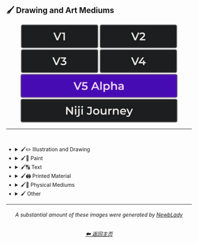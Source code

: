 <h2>🖌 Drawing and Art Mediums</h2>

<div align="center">

[<img src="/Images/Repo_Parts/Buttons/Version_Buttons/button_version_V1_inactive.webp?raw=true" alt="MidJourney V1" height="64" />](/Pages/MJ_V1/Style_Pages/Sphere/Drawing_and_Art_Mediums.md)
[<img src="/Images/Repo_Parts/Buttons/Version_Buttons/button_version_V2_inactive.webp?raw=true" alt="MidJourney V2" height="64" />](/Pages/MJ_V2/Style_Pages/Sphere/Drawing_and_Art_Mediums.md)
[<img src="/Images/Repo_Parts/Buttons/Version_Buttons/button_version_V3_inactive.webp?raw=true" alt="MidJourney V3" height="64" />](/Pages/MJ_V3/Style_Pages/Just_The_Style/Drawing_and_Art_Mediums.md)
[<img src="/Images/Repo_Parts/Buttons/Version_Buttons/button_version_V4_inactive.webp?raw=true" alt="MidJourney V4" height="64" />](/Pages/MJ_V4/Style_Pages/Just_The_Style/Drawing_and_Art_Mediums.md)
<br>
[<img src="/Images/Repo_Parts/Buttons/Version_Buttons/button_version_V5_Alpha_active_half.webp?raw=true" alt="MidJourney V5" height="64" />](/Pages/MJ_V5/Style_Pages/Just_The_Style/Drawing_and_Art_Mediums.md)
[<img src="/Images/Repo_Parts/Buttons/Version_Buttons/button_version_niji_inactive_half.webp?raw=true" alt="Niji Journey" height="64" />](/Pages/Niji_Journey/Style_Pages/Drawing_and_Art_Mediums.md)


</div>

<hr>
<br>


- <details><summary>🖌✏ Illustration and Drawing</summary><p>

  - <details><summary>✏🖼 Drawing Types</summary><p><div align="center">

	| Sketch | Drawing | Doodle |
	| :-: | :-: | :-: |
	| <img src="/Images/MJ_V5/V5_Alpha_1/Midjourney_Styles/Drawing.webp?raw=true" width="256" /> | <img src="/Images/MJ_V5/V5_Alpha_1/Midjourney_Styles/Sketch.webp?raw=true" width="256" /> | <img src="/Images/MJ_V5/V5_Alpha_1/Midjourney_Styles/Doodle.webp?raw=true" width="256" /> |
	
	<br>

	| Hand-Drawn | Hand-Written | Children’s Drawing |
	| :-: | :-: | :-: |
	| <img src="/Images/MJ_V5/V5_Alpha_1/Midjourney_Styles/Hand-Drawn.webp?raw=true" width="256" /> | <img src="/Images/MJ_V5/V5_Alpha_1/Midjourney_Styles/Hand-Written.webp?raw=true" width="256" /> | <img src="/Images/MJ_V5/V5_Alpha_1/Midjourney_Styles/Childrens_Drawing.webp?raw=true" width="256" /> |
	
	<br>

	| Masterpiece |
	| :-: |
	| <img src="/Images/MJ_V5/V5_Alpha_1/Midjourney_Styles/Masterpiece.webp?raw=true" width="256" /> |

	<br>

	| Dot Art | Pointillism | Stipple |
	| :-: | :-: | :-: |
	| <img src="/Images/MJ_V5/V5_Alpha_1/Midjourney_Styles/Dot_Art.webp?raw=true" width="256" /> | <img src="/Images/MJ_V5/V5_Alpha_1/Midjourney_Styles/Pointillism.webp?raw=true" width="256" /> | <img src="/Images/MJ_V5/V5_Alpha_1/Midjourney_Styles/Stipple.webp?raw=true" width="256" /> |
	
	<br>

	| Line Art | Crosshatch |
	| :-: | :-: |
	| <img src="/Images/MJ_V5/V5_Alpha_1/Midjourney_Styles/Line_Art.webp?raw=true" width="256" /> | <img src="/Images/MJ_V5/V5_Alpha_1/Midjourney_Styles/Crosshatch.webp?raw=true" width="256" /> |
	
	<br>

	| Caricature |
	| :-: |
	| <img src="/Images/MJ_V5/V5_Alpha_1/Midjourney_Styles/Caricature.webp?raw=true" width="256" /> |

	<br>

	| Illustration | Storybook Illustration | Illustrated-Booklet |
	| :-: | :-: | :-: |
	| <img src="/Images/MJ_V5/V5_Alpha_1/Midjourney_Styles/Illustration.webp?raw=true" width="256" /> | <img src="/Images/MJ_V5/V5_Alpha_1/Midjourney_Styles/Storybook_Illustration.webp?raw=true" width="256" /> | <img src="/Images/MJ_V5/V5_Alpha_1/Midjourney_Styles/Illustrated-Booklet.webp?raw=true" width="256" /> |

	<br>

	| Whimsical Illustration | Archaeological Illustration |
	| :-: | :-: |
	| <img src="/Images/MJ_V5/V5_Alpha_1/Midjourney_Styles/Whimsical_Illustration.webp?raw=true" width="256" /> | <img src="/Images/MJ_V5/V5_Alpha_1/Midjourney_Styles/Archaeological_Illustration.webp?raw=true" width="256" /> |
	
	<br>

	| Assembly Drawing | Illuminated Manuscript |
	| :-: | :-: |
	| <img src="/Images/MJ_V5/V5_Alpha_1/Midjourney_Styles/Assembly_Drawing.webp?raw=true" width="256" /> | <img src="/Images/MJ_V5/V5_Alpha_1/Midjourney_Styles/Illuminated_Manuscript.webp?raw=true" width="256" /> |
	
	<br>

	| Visual Novel | Graphic Novel | Cartographic |
	| :-: | :-: | :-: |
	| <img src="/Images/MJ_V5/V5_Alpha_1/Midjourney_Styles/Visual_Novel.webp?raw=true" width="256" /> | <img src="/Images/MJ_V5/V5_Alpha_1/Midjourney_Styles/Graphic_Novel.webp?raw=true" width="256" /> | <img src="/Images/MJ_V5/V5_Alpha_1/Midjourney_Styles/Cartographic.webp?raw=true" width="256" /> |
	
	<br>
	
	| Storyboard |
	| :-: |
	| <img src="/Images/MJ_V5/V5_Alpha_1/Midjourney_Styles/Storyboard.webp?raw=true" width="256" /> |

	</div></p></details>


  - <details><summary>✏ Pencil and Graphite</summary><p><div align="center">

	| Pencil Art | Graphite | Charcoal Art |
	| :-: | :-: | :-: |
	| <img src="/Images/MJ_V5/V5_Alpha_1/Midjourney_Styles/Pencil_Art.webp?raw=true" width="256" /> | <img src="/Images/MJ_V5/V5_Alpha_1/Midjourney_Styles/Graphite.webp?raw=true" width="256" /> | <img src="/Images/MJ_V5/V5_Alpha_1/Midjourney_Styles/Charcoal_Art.webp?raw=true" width="256" /> |
	
	<br>
	
	| Colored Pencil | Grease Pencil |
	| :-: | :-: |
	| <img src="/Images/MJ_V5/V5_Alpha_1/Midjourney_Styles/Colored_Pencil.webp?raw=true" width="256" /> | <img src="/Images/MJ_V5/V5_Alpha_1/Midjourney_Styles/Grease_Pencil.webp?raw=true" width="256" /> |

	</div></p></details>


  - <details><summary>✏🖊 Ink</summary><p><div align="center">

	| Ink | Calligraphy | Ballpoint Pen |
	| :-: | :-: | :-: |
	| <img src="/Images/MJ_V5/V5_Alpha_1/Midjourney_Styles/Ink.webp?raw=true" width="256" /> | <img src="/Images/MJ_V5/V5_Alpha_1/Midjourney_Styles/Calligraphy.webp?raw=true" width="256" /> | <img src="/Images/MJ_V5/V5_Alpha_1/Midjourney_Styles/Ballpoint_Pen.webp?raw=true" width="256" /> |
	
	<br>
	
	| Fountain Pen | Fountain Pen Art | Gel Pen |
	| :-: | :-: | :-: |
	| <img src="/Images/MJ_V5/V5_Alpha_1/Midjourney_Styles/Fountain_Pen.webp?raw=true" width="256" /> | <img src="/Images/MJ_V5/V5_Alpha_1/Midjourney_Styles/Fountain_Pen_Art.webp?raw=true" width="256" /> | <img src="/Images/MJ_V5/V5_Alpha_1/Midjourney_Styles/Gel_Pen.webp?raw=true" width="256" /> |
	
	<br>

	| Conductive Ink | Flexographic Ink |
	| :-: | :-: |
	| <img src="/Images/MJ_V5/V5_Alpha_1/Midjourney_Styles/Conductive_Ink.webp?raw=true" width="256" /> | <img src="/Images/MJ_V5/V5_Alpha_1/Midjourney_Styles/Flexographic_Ink.webp?raw=true" width="256" /> |
	
	<br>
	
	| India Ink | Iron Gall Ink |
	| :-: | :-: |
	| <img src="/Images/MJ_V5/V5_Alpha_1/Midjourney_Styles/India_Ink.webp?raw=true" width="256" /> | <img src="/Images/MJ_V5/V5_Alpha_1/Midjourney_Styles/Iron_Gall_Ink.webp?raw=true" width="256" /> |
	
	<br>
	
	| Grease Pen | Marker Art |
	| :-: | :-: |
	| <img src="/Images/MJ_V5/V5_Alpha_1/Midjourney_Styles/Grease_Pen.webp?raw=true" width="256" /> | <img src="/Images/MJ_V5/V5_Alpha_1/Midjourney_Styles/Marker_Art.webp?raw=true" width="256" /> |

	<br>
	
	| Dry-Erase Marker | Wet-Erase Marker | Whiteboard |
	| :-: | :-: | :-: |
	| <img src="/Images/MJ_V5/V5_Alpha_1/Midjourney_Styles/Dry-Erase_Marker.webp?raw=true" width="256" /> | <img src="/Images/MJ_V5/V5_Alpha_1/Midjourney_Styles/Wet-Erase_Marker.webp?raw=true" width="256" /> | <img src="/Images/MJ_V5/V5_Alpha_1/Midjourney_Styles/Whiteboard.webp?raw=true" width="256" /> |

	<br>

	| Viscosity Print |
	| :-: |
	| <img src="/Images/MJ_V5/V5_Alpha_1/Midjourney_Styles/Viscosity_Print.webp?raw=true" width="256" /> |

	</div></p></details>


  - <details><summary>✏🖍 Crayon, Chalk, and Pastel</summary><p><div align="center">

	| Crayon | Chalk | Pastel Art |
	| :-: | :-: | :-: |
	| <img src="/Images/MJ_V5/V5_Alpha_1/Midjourney_Styles/Crayon.webp?raw=true" width="256" /> | <img src="/Images/MJ_V5/V5_Alpha_1/Midjourney_Styles/Chalk.webp?raw=true" width="256" /> | <img src="/Images/MJ_V5/V5_Alpha_1/Midjourney_Styles/Pastel_Art.webp?raw=true" width="256" /> |
	
	<br>
	
	| Blackboard | Chalkboard | Conte |
	| :-: | :-: | :-: |
	| <img src="/Images/MJ_V5/V5_Alpha_1/Midjourney_Styles/Blackboard.webp?raw=true" width="256" /> | <img src="/Images/MJ_V5/V5_Alpha_1/Midjourney_Styles/Chalkboard.webp?raw=true" width="256" /> | <img src="/Images/MJ_V5/V5_Alpha_1/Midjourney_Styles/Conte.webp?raw=true" width="256" /> |

	</div></p></details>

  </p></details>


- <details><summary>🖌🎨 Paint</summary><p>

  - <details><summary>🎨🖼 Painting Types</summary><p><div align="center">

	| Painting | Hard Edge Painting |
	| :-: | :-: |
	| <img src="/Images/MJ_V5/V5_Alpha_1/Midjourney_Styles/Painting.webp?raw=true" width="256" /> | <img src="/Images/MJ_V5/V5_Alpha_1/Midjourney_Styles/Hard_Edge_Painting.webp?raw=true" width="256" /> |
	
	<br>

	| Oil Painting | Tempera Painting | Acrylic Painting |
	| :-: | :-: | :-: |
	| <img src="/Images/MJ_V5/V5_Alpha_1/Midjourney_Styles/Oil_Painting.webp?raw=true" width="256" /> | <img src="/Images/MJ_V5/V5_Alpha_1/Midjourney_Styles/Tempera_Painting.webp?raw=true" width="256" /> | <img src="/Images/MJ_V5/V5_Alpha_1/Midjourney_Styles/Acrylic_Painting.webp?raw=true" width="256" /> |
	
	<br>
	
	
	| Watercolor Painting | Gouache Painting |
	| :-: | :-: |
	| <img src="/Images/MJ_V5/V5_Alpha_1/Midjourney_Styles/Watercolor_Painting.webp?raw=true" width="256" /> | <img src="/Images/MJ_V5/V5_Alpha_1/Midjourney_Styles/Gouache_Painting.webp?raw=true" width="256" /> |
	
	<br>

	| Fresco Painting |
	| :-: |
	| <img src="/Images/MJ_V5/V5_Alpha_1/Midjourney_Styles/Fresco_Painting.webp?raw=true" width="256" /> |

	<br>

	| Still-Life |
	| :-: |
	| <img src="/Images/MJ_V5/V5_Alpha_1/Midjourney_Styles/Still-Life.webp?raw=true" width="256" /> |
	
	<br>

	| Fine Art | Modern Art |
	| :-: | :-: |
	| <img src="/Images/MJ_V5/V5_Alpha_1/Midjourney_Styles/Fine_Art.webp?raw=true" width="256" /> | <img src="/Images/MJ_V5/V5_Alpha_1/Midjourney_Styles/Modern_Art.webp?raw=true" width="256" /> |
	
	<br>

	| Brushwork | Paintwork | Impasto |
	| :-: | :-: | :-: |
	| <img src="/Images/MJ_V5/V5_Alpha_1/Midjourney_Styles/Brushwork.webp?raw=true" width="256" /> | <img src="/Images/MJ_V5/V5_Alpha_1/Midjourney_Styles/Paintwork.webp?raw=true" width="256" /> | <img src="/Images/MJ_V5/V5_Alpha_1/Midjourney_Styles/Impasto.webp?raw=true" width="256" /> |

	<br>

	| Matte Painting | Encaustic Painting | Gond Painting |
	| :-: | :-: | :-: |
	| <img src="/Images/MJ_V5/V5_Alpha_1/Midjourney_Styles/Matte_Painting.webp?raw=true" width="256" /> | <img src="/Images/MJ_V5/V5_Alpha_1/Midjourney_Styles/Encaustic_Painting.webp?raw=true" width="256" /> | <img src="/Images/MJ_V5/V5_Alpha_1/Midjourney_Styles/Gond_Painting.webp?raw=true" width="256" /> |
	
	<br>

	| Chinese Painting | Ancient Roman Painting | Romanesque Painting |
	| :-: | :-: | :-: |
	| <img src="/Images/MJ_V5/V5_Alpha_1/Midjourney_Styles/Chinese_Painting.webp?raw=true" width="256" /> | <img src="/Images/MJ_V5/V5_Alpha_1/Midjourney_Styles/Ancient_Roman_Painting.webp?raw=true" width="256" /> | <img src="/Images/MJ_V5/V5_Alpha_1/Midjourney_Styles/Romanesque_Painting.webp?raw=true" width="256" /> |

	<br>

	| Tibetan Painting | Japanese Painting |
	| :-: | :-: |
	| <img src="/Images/MJ_V5/V5_Alpha_1/Midjourney_Styles/Tibetan_Painting.webp?raw=true" width="256" /> | <img src="/Images/MJ_V5/V5_Alpha_1/Midjourney_Styles/Japanese_Painting.webp?raw=true" width="256" /> |

	<br>

	| Warli Painting | Fayum Portrait | Caravaggio Painting |
	| :-: | :-: | :-: |
	| <img src="/Images/MJ_V5/V5_Alpha_1/Midjourney_Styles/Warli_Painting.webp?raw=true" width="256" /> | <img src="/Images/MJ_V5/V5_Alpha_1/Midjourney_Styles/Fayum_Portrait.webp?raw=true" width="256" /> | <img src="/Images/MJ_V5/V5_Alpha_1/Midjourney_Styles/Caravaggio_Painting.webp?raw=true" width="256" /> |
	
	<br>
	
	| Madhubani Painting | Kalamkari Painting | Phad Painting |
	| :-: | :-: | :-: |
	| <img src="/Images/MJ_V5/V5_Alpha_1/Midjourney_Styles/Madhubani_Painting.webp?raw=true" width="256" /> | <img src="/Images/MJ_V5/V5_Alpha_1/Midjourney_Styles/Kalamkari_Painting.webp?raw=true" width="256" /> | <img src="/Images/MJ_V5/V5_Alpha_1/Midjourney_Styles/Phad_Painting.webp?raw=true" width="256" /> |

	<br>

	| Paper-Marbling | Hydrodipped |
	| :-: | :-: |
	| <img src="/Images/MJ_V5/V5_Alpha_1/Midjourney_Styles/Paper-Marbling.webp?raw=true" width="256" /> | <img src="/Images/MJ_V5/V5_Alpha_1/Midjourney_Styles/Hydrodipped.webp?raw=true" width="256" /> |

	<br>
	
	| Panel Painting | Sand Painting |
	| :-: | :-: |
	| <img src="/Images/MJ_V5/V5_Alpha_1/Midjourney_Styles/Panel_Painting.webp?raw=true" width="256" /> | <img src="/Images/MJ_V5/V5_Alpha_1/Midjourney_Styles/Sand_Painting.webp?raw=true" width="256" /> |
	
	<br>
	
	| Plein-Air Painting | Action Painting | Miniature Painting |
	| :-: | :-: | :-: |
	| <img src="/Images/MJ_V5/V5_Alpha_1/Midjourney_Styles/Plein-Air_Painting.webp?raw=true" width="256" /> | <img src="/Images/MJ_V5/V5_Alpha_1/Midjourney_Styles/Action_Painting.webp?raw=true" width="256" /> | <img src="/Images/MJ_V5/V5_Alpha_1/Midjourney_Styles/Miniature_Painting.webp?raw=true" width="256" /> |
	
	<br>

	| Artwork | Mural | Street Art |
	| :-: | :-: | :-: |
	| <img src="/Images/MJ_V5/V5_Alpha_1/Midjourney_Styles/Artwork.webp?raw=true" width="256" /> | <img src="/Images/MJ_V5/V5_Alpha_1/Midjourney_Styles/Mural.webp?raw=true" width="256" /> | <img src="/Images/MJ_V5/V5_Alpha_1/Midjourney_Styles/Street_Art.webp?raw=true" width="256" /> |
	
	<br>
	
	| Cave Art | Rock Art | Sandpainting |
	| :-: | :-: | :-: |
	| <img src="/Images/MJ_V5/V5_Alpha_1/Midjourney_Styles/Rock_Art.webp?raw=true" width="256" /> | <img src="/Images/MJ_V5/V5_Alpha_1/Midjourney_Styles/Cave_Art.webp?raw=true" width="256" /> | <img src="/Images/MJ_V5/V5_Alpha_1/Midjourney_Styles/Sandpainting.webp?raw=true" width="256" /> |

	<br>
	
	| Easter Egg | Egg Decorating |
	| :-: | :-: |
	| <img src="/Images/MJ_V5/V5_Alpha_1/Midjourney_Styles/Easter_Egg.webp?raw=true" width="256" /> | <img src="/Images/MJ_V5/V5_Alpha_1/Midjourney_Styles/Egg_Decorating.webp?raw=true" width="256" /> |

	</div></p></details>


  - <details><summary>🎨 Paint Types</summary><p><div align="center">

	| Paint | Oil Paint | Tempera Paint |
	| :-: | :-: | :-: |
	| <img src="/Images/MJ_V5/V5_Alpha_1/Midjourney_Styles/Paint.webp?raw=true" width="256" /> | <img src="/Images/MJ_V5/V5_Alpha_1/Midjourney_Styles/Oil_Paint.webp?raw=true" width="256" /> | <img src="/Images/MJ_V5/V5_Alpha_1/Midjourney_Styles/Tempera_Paint.webp?raw=true" width="256" /> |
	
	<br>
	
	| Acrylic Paint | Gouache Paint | Watercolor |
	| :-: | :-: | :-: |
	| <img src="/Images/MJ_V5/V5_Alpha_1/Midjourney_Styles/Acrylic_Paint.webp?raw=true" width="256" /> | <img src="/Images/MJ_V5/V5_Alpha_1/Midjourney_Styles/Gouache_Paint.webp?raw=true" width="256" /> | <img src="/Images/MJ_V5/V5_Alpha_1/Midjourney_Styles/Watercolor.webp?raw=true" width="256" /> |
	
	<br>

	| Wet Paint | Dripping Paint | Splatter Paint |
	| :-: | :-: | :-: |
	| <img src="/Images/MJ_V5/V5_Alpha_1/Midjourney_Styles/Wet_Paint.webp?raw=true" width="256" /> | <img src="/Images/MJ_V5/V5_Alpha_1/Midjourney_Styles/Dripping_Paint.webp?raw=true" width="256" /> | <img src="/Images/MJ_V5/V5_Alpha_1/Midjourney_Styles/Splatter_Paint.webp?raw=true" width="256" /> |
	
	<br>

	| Graffiti | Stencil Graffiti | Graffiti Tag |
	| :-: | :-: | :-: |
	| <img src="/Images/MJ_V5/V5_Alpha_1/Midjourney_Styles/Graffiti.webp?raw=true" width="256" /> | <img src="/Images/MJ_V5/V5_Alpha_1/Midjourney_Styles/Stencil_Graffiti.webp?raw=true" width="256" /> | <img src="/Images/MJ_V5/V5_Alpha_1/Midjourney_Styles/Graffiti_Tag.webp?raw=true" width="256" /> |

	<br>

	| Airbrush | 1980s Airbrush Art | Puffy Paint |
	| :-: | :-: | :-: |
	| <img src="/Images/MJ_V5/V5_Alpha_1/Midjourney_Styles/Airbrush.webp?raw=true" width="256" /> | <img src="/Images/MJ_V5/V5_Alpha_1/Midjourney_Styles/1980s_Airbrush_Art.webp?raw=true" width="256" /> | <img src="/Images/MJ_V5/V5_Alpha_1/Midjourney_Styles/Puffy_Paint.webp?raw=true" width="256" /> |
	
	<br>
	
	| Spray | Spray Paint | Glass Paint |
	| :-: | :-: | :-: |
	| <img src="/Images/MJ_V5/V5_Alpha_1/Midjourney_Styles/Spray.webp?raw=true" width="256" /> | <img src="/Images/MJ_V5/V5_Alpha_1/Midjourney_Styles/Spray_Paint.webp?raw=true" width="256" /> | <img src="/Images/MJ_V5/V5_Alpha_1/Midjourney_Styles/Glass_Paint.webp?raw=true" width="256" /> |
	
	<br>

	| Blacklight Paint | Casein Paint | Coffee Paint |
	| :-: | :-: | :-: |
	| <img src="/Images/MJ_V5/V5_Alpha_1/Midjourney_Styles/Blacklight_Paint.webp?raw=true" width="256" /> | <img src="/Images/MJ_V5/V5_Alpha_1/Midjourney_Styles/Casein_Paint.webp?raw=true" width="256" /> | <img src="/Images/MJ_V5/V5_Alpha_1/Midjourney_Styles/Coffee_Paint.webp?raw=true" width="256" /> |

	<br>
	
	| Powder Paint |
	| :-: |
	| <img src="/Images/MJ_V5/V5_Alpha_1/Midjourney_Styles/Powder_Paint.webp?raw=true" width="256" /> |

	</div></p></details>

  </p></details>


- <details><summary>🖌🔠 Text</summary><p><div align="center">

	| Hypergraphy | Asemic Writing |
	| :-: | :-: |
	| <img src="/Images/MJ_V5/V5_Alpha_1/Midjourney_Styles/Hypergraphy.webp?raw=true" width="256" /> | <img src="/Images/MJ_V5/V5_Alpha_1/Midjourney_Styles/Asemic_Writing.webp?raw=true" width="256" /> |

	<br>
	
	| Text | Typeface | Font |
	| :-: | :-: | :-: |
	| <img src="/Images/MJ_V5/V5_Alpha_1/Midjourney_Styles/Text.webp?raw=true" width="256" /> | <img src="/Images/MJ_V5/V5_Alpha_1/Midjourney_Styles/Typeface.webp?raw=true" width="256" /> | <img src="/Images/MJ_V5/V5_Alpha_1/Midjourney_Styles/Font.webp?raw=true" width="256" /> |

	<br>

	| Letters | Written Letters | Written Letters "Hello" |
	| :-: | :-: | :-: |
	| <img src="/Images/MJ_V5/V5_Alpha_1/Midjourney_Styles/Letters.webp?raw=true" width="256" /> | <img src="/Images/MJ_V5/V5_Alpha_1/Midjourney_Styles/Written_Letters.webp?raw=true" width="256" /> | <img src="/Images/MJ_V5/V5_Alpha_1/Midjourney_Styles/Written_Letters_''Hello''.webp?raw=true" width="256" /> |
	
	<br>
	
	| Written Words | Written Words "Hello" |
	| :-: | :-: |
	| <img src="/Images/MJ_V5/V5_Alpha_1/Midjourney_Styles/Written_Words.webp?raw=true" width="256" /> | <img src="/Images/MJ_V5/V5_Alpha_1/Midjourney_Styles/Written_Words_''Hello''.webp?raw=true" width="256" /> |
	
	<br>
	
	| Words | Words "Hello" |
	| :-: | :-: |
	| <img src="/Images/MJ_V5/V5_Alpha_1/Midjourney_Styles/Words.webp?raw=true" width="256" /> | <img src="/Images/MJ_V5/V5_Alpha_1/Midjourney_Styles/Words_''Hello''.webp?raw=true" width="256" /> |
	
	<br>
	
	| Lexemes | Lexemes "Hello" | Graphemes |
	| :-: | :-: | :-: |
	| <img src="/Images/MJ_V5/V5_Alpha_1/Midjourney_Styles/Lexemes.webp?raw=true" width="256" /> | <img src="/Images/MJ_V5/V5_Alpha_1/Midjourney_Styles/Lexemes_''Hello''.webp?raw=true" width="256" /> | <img src="/Images/MJ_V5/V5_Alpha_1/Midjourney_Styles/Graphemes.webp?raw=true" width="256" /> |

	<br>
	
	| Says | Says Hello | Says "Hello" |
	| :-: | :-: | :-: |
	| <img src="/Images/MJ_V5/V5_Alpha_1/Midjourney_Styles/Says.webp?raw=true" width="256" /> | <img src="/Images/MJ_V5/V5_Alpha_1/Midjourney_Styles/Says_Hello.webp?raw=true" width="256" /> | <img src="/Images/MJ_V5/V5_Alpha_1/Midjourney_Styles/Says_''Hello''.webp?raw=true" width="256" /> |
	
	<br>
	
	| Says 'Hello' | Caption | Caption "Hello" |
	| :-: | :-: | :-: |
	| <img src="/Images/MJ_V5/V5_Alpha_1/Midjourney_Styles/Says_'Hello'.webp?raw=true" width="256" /> | <img src="/Images/MJ_V5/V5_Alpha_1/Midjourney_Styles/Caption.webp?raw=true" width="256" /> | <img src="/Images/MJ_V5/V5_Alpha_1/Midjourney_Styles/Caption_''Hello''.webp?raw=true" width="256" /> |

	</div></p></details>


- <details><summary>🖌🖨 Printed Material</summary><p>

  - <details><summary>🖨📄 Print Types</summary><p><div align="center">

	| Print | Printed | 3D Printed |
	| :-: | :-: | :-: |
	| <img src="/Images/MJ_V5/V5_Alpha_1/Midjourney_Styles/Print.webp?raw=true" width="256" /> | <img src="/Images/MJ_V5/V5_Alpha_1/Midjourney_Styles/Printed.webp?raw=true" width="256" /> | <img src="/Images/MJ_V5/V5_Alpha_1/Midjourney_Styles/3D_Printed.webp?raw=true" width="256" /> |

	<br>

	| Inkjet Printed | Laser Printed |
	| :-: | :-: |
	| <img src="/Images/MJ_V5/V5_Alpha_1/Midjourney_Styles/Inkjet_Printed.webp?raw=true" width="256" /> | <img src="/Images/MJ_V5/V5_Alpha_1/Midjourney_Styles/Laser_Printed.webp?raw=true" width="256" /> |
	
	<br>
	
	| Photolith Film |
	| :-: |
	| <img src="/Images/MJ_V5/V5_Alpha_1/Midjourney_Styles/Photolith_Film.webp?raw=true" width="256" /> |

	<br>

	| Concept Art | Logo |
	| :-: | :-: |
	| <img src="/Images/MJ_V5/V5_Alpha_1/Midjourney_Styles/Concept_Art.webp?raw=true" width="256" /> | <img src="/Images/MJ_V5/V5_Alpha_1/Midjourney_Styles/Logo.webp?raw=true" width="256" /> |
	
	<br>

	| Album Art | Cover-Art |
	| :-: | :-: |
	| <img src="/Images/MJ_V5/V5_Alpha_1/Midjourney_Styles/Album_Art.webp?raw=true" width="256" /> | <img src="/Images/MJ_V5/V5_Alpha_1/Midjourney_Styles/Cover-Art.webp?raw=true" width="256" /> |
	
	<br>

	| Newspaper | Newsprint |
	| :-: | :-: |
	| <img src="/Images/MJ_V5/V5_Alpha_1/Midjourney_Styles/Newspaper.webp?raw=true" width="256" /> | <img src="/Images/MJ_V5/V5_Alpha_1/Midjourney_Styles/Newsprint.webp?raw=true" width="256" /> |

	<br>
	
	| Risograph | Lithography | Flexography |
	| :-: | :-: | :-: |
	| <img src="/Images/MJ_V5/V5_Alpha_1/Midjourney_Styles/Risograph.webp?raw=true" width="256" /> | <img src="/Images/MJ_V5/V5_Alpha_1/Midjourney_Styles/Lithography.webp?raw=true" width="256" /> | <img src="/Images/MJ_V5/V5_Alpha_1/Midjourney_Styles/Flexography.webp?raw=true" width="256" /> |

	<br>

	| Transfer Printing | Monotype |
	| :-: | :-: |
	| <img src="/Images/MJ_V5/V5_Alpha_1/Midjourney_Styles/Transfer_Printing.webp?raw=true" width="256" /> | <img src="/Images/MJ_V5/V5_Alpha_1/Midjourney_Styles/Monotype.webp?raw=true" width="256" /> |

	<br>
	
	| Blueprint | Whiteprint |
	| :-: | :-: |
	| <img src="/Images/MJ_V5/V5_Alpha_1/Midjourney_Styles/Blueprint.webp?raw=true" width="256" /> | <img src="/Images/MJ_V5/V5_Alpha_1/Midjourney_Styles/Whiteprint.webp?raw=true" width="256" /> |

	<br>

	| Sticker |
	| :-: |
	| <img src="/Images/MJ_V5/V5_Alpha_1/Midjourney_Styles/Sticker.webp?raw=true" width="256" /> |
	
	<br>
	
	| Barcode | QR Code |
	| :-: | :-: |
	| <img src="/Images/MJ_V5/V5_Alpha_1/Midjourney_Styles/Barcode.webp?raw=true" width="256" /> | <img src="/Images/MJ_V5/V5_Alpha_1/Midjourney_Styles/QR_Code.webp?raw=true" width="256" /> |

	</div></p></details>


  - <details><summary>🖨🟫 Block Printing</summary><p><div align="center">

	| Block Printing |
	| :-: |
	| <img src="/Images/MJ_V5/V5_Alpha_1/Midjourney_Styles/Block_Printing.webp?raw=true" width="256" /> |

	<br>

	| Bagh Print | Bagru Print |
	| :-: | :-: |
	| <img src="/Images/MJ_V5/V5_Alpha_1/Midjourney_Styles/Bagh_Print.webp?raw=true" width="256" /> | <img src="/Images/MJ_V5/V5_Alpha_1/Midjourney_Styles/Bagru_Print.webp?raw=true" width="256" /> |

	</div></p></details>

  - <details><summary>🖨🃏 Cards and Stamps</summary><p><div align="center">

	| Stamp | Postage Stamp | Business Card |
	| :-: | :-: | :-: |
	| <img src="/Images/MJ_V5/V5_Alpha_1/Midjourney_Styles/Stamp.webp?raw=true" width="256" /> | <img src="/Images/MJ_V5/V5_Alpha_1/Midjourney_Styles/Postage_Stamp.webp?raw=true" width="256" /> | <img src="/Images/MJ_V5/V5_Alpha_1/Midjourney_Styles/Business_Card.webp?raw=true" width="256" /> |

	<br>
	
	| Pokemon Card | Pokémon Card | Tarot Card |
	| :-: | :-: | :-: |
	| <img src="/Images/MJ_V5/V5_Alpha_1/Midjourney_Styles/Pokemon_Card.webp?raw=true" width="256" /> | <img src="/Images/MJ_V5/V5_Alpha_1/Midjourney_Styles/Pokemon_Card%20(2).webp?raw=true" width="256" /> | <img src="/Images/MJ_V5/V5_Alpha_1/Midjourney_Styles/Tarot_Card.webp?raw=true" width="256" /> |

	</div></p></details>


  - <details><summary>🖨📚 Books and Posters</summary><p><div align="center">

	| Magazine | Comic Book | Underground Comix |
	| :-: | :-: | :-: |
	| <img src="/Images/MJ_V5/V5_Alpha_1/Midjourney_Styles/Magazine.webp?raw=true" width="256" /> | <img src="/Images/MJ_V5/V5_Alpha_1/Midjourney_Styles/Comic_Book.webp?raw=true" width="256" /> | <img src="/Images/MJ_V5/V5_Alpha_1/Midjourney_Styles/Underground_Comix.webp?raw=true" width="256" /> |
	
	<br>
	
	| Pop-up Book | Kids Book |
	| :-: | :-: |
	| <img src="/Images/MJ_V5/V5_Alpha_1/Midjourney_Styles/Pop-up_Book.webp?raw=true" width="256" /> | <img src="/Images/MJ_V5/V5_Alpha_1/Midjourney_Styles/Kids_Book.webp?raw=true" width="256" /> |

	<br>

	| Booklet | Instruction Manual | IKEA Guide |
	| :-: | :-: | :-: |
	| <img src="/Images/MJ_V5/V5_Alpha_1/Midjourney_Styles/Booklet.webp?raw=true" width="256" /> | <img src="/Images/MJ_V5/V5_Alpha_1/Midjourney_Styles/Instruction_Manual.webp?raw=true" width="256" /> | <img src="/Images/MJ_V5/V5_Alpha_1/Midjourney_Styles/IKEA_Guide.webp?raw=true" width="256" /> |

	<br>

	| Poster | Movie Poster | Concert Poster |
	| :-: | :-: | :-: |
	| <img src="/Images/MJ_V5/V5_Alpha_1/Midjourney_Styles/Poster.webp?raw=true" width="256" /> | <img src="/Images/MJ_V5/V5_Alpha_1/Midjourney_Styles/Movie_Poster.webp?raw=true" width="256" /> | <img src="/Images/MJ_V5/V5_Alpha_1/Midjourney_Styles/Concert_Poster.webp?raw=true" width="256" /> |

	</div></p></details>

  </p></details>


- <details><summary>🖌🎲 Physical Mediums</summary><p>

  - <details><summary>🎲📄 Origami</summary><p><div align="center">

	| Origami | Rigid Origami | Modular Origami |
	| :-: | :-: | :-: |
	| <img src="/Images/MJ_V5/V5_Alpha_1/Midjourney_Styles/Origami.webp?raw=true" width="256" /> | <img src="/Images/MJ_V5/V5_Alpha_1/Midjourney_Styles/Rigid_Origami.webp?raw=true" width="256" /> | <img src="/Images/MJ_V5/V5_Alpha_1/Midjourney_Styles/Modular_Origami.webp?raw=true" width="256" /> |
	
	<br>
	
	| Moneygami | Wet-Folding |
	| :-: | :-: |
	| <img src="/Images/MJ_V5/V5_Alpha_1/Midjourney_Styles/Moneygami.webp?raw=true" width="256" /> | <img src="/Images/MJ_V5/V5_Alpha_1/Midjourney_Styles/Wet-Folding.webp?raw=true" width="256" /> |
	
	<br>
	
	| Iris-Folding | Chinese Paper Art | Sonobe |
	| :-: | :-: | :-: |
	| <img src="/Images/MJ_V5/V5_Alpha_1/Midjourney_Styles/Iris-Folding.webp?raw=true" width="256" /> | <img src="/Images/MJ_V5/V5_Alpha_1/Midjourney_Styles/Chinese_Paper_Art.webp?raw=true" width="256" /> | <img src="/Images/MJ_V5/V5_Alpha_1/Midjourney_Styles/Sonobe.webp?raw=true" width="256" /> 

	</div></p></details>


  - <details><summary>🎲🀣 Mosaic</summary><p><div align="center">

	| Mosaic | Micromosaic | Glass Mosaic |
	| :-: | :-: | :-: |
	| <img src="/Images/MJ_V5/V5_Alpha_1/Midjourney_Styles/Mosaic.webp?raw=true" width="256" /> | <img src="/Images/MJ_V5/V5_Alpha_1/Midjourney_Styles/Micromosaic.webp?raw=true" width="256" /> | <img src="/Images/MJ_V5/V5_Alpha_1/Midjourney_Styles/Glass_Mosaic.webp?raw=true" width="256" /> |
	
	<br>
	
	| Photographic Mosaic | Impressionist Mosaic |
	| :-: | :-: |
	| <img src="/Images/MJ_V5/V5_Alpha_1/Midjourney_Styles/Photographic_Mosaic.webp?raw=true" width="256" /> | <img src="/Images/MJ_V5/V5_Alpha_1/Midjourney_Styles/Impressionist_Mosaic.webp?raw=true" width="256" /> |

	<br>

	| Pietra Dura | Encaustic Tile |
	| :-: | :-: |
	| <img src="/Images/MJ_V5/V5_Alpha_1/Midjourney_Styles/Pietra_Dura.webp?raw=true" width="256" /> | <img src="/Images/MJ_V5/V5_Alpha_1/Midjourney_Styles/Encaustic_Tile.webp?raw=true" width="256" /> |

	<br>
	
	| Ancient Roman Mosaic |
	| :-: |
	| <img src="/Images/MJ_V5/V5_Alpha_1/Midjourney_Styles/Ancient_Roman_Mosaic.webp?raw=true" width="256" /> |

	</div></p></details>


  - <details><summary>🎲🖼 Framed, Banner, and Decal</summary><p><div align="center">

	| Frame | Framed |
	| :-: | :-: |
	| <img src="/Images/MJ_V5/V5_Alpha_1/Midjourney_Styles/Frame.webp?raw=true" width="256" /> | <img src="/Images/MJ_V5/V5_Alpha_1/Midjourney_Styles/Framed.webp?raw=true" width="256" /> |
	
	<br>
	
	| Wooden Frame |
	| :-: |
	| <img src="/Images/MJ_V5/V5_Alpha_1/Midjourney_Styles/Wooden_Frame.webp?raw=true" width="256" /> |
	
	<br>
	
	| Banner | Vinyl Banner |
	| :-: | :-: |
	| <img src="/Images/MJ_V5/V5_Alpha_1/Midjourney_Styles/Banner.webp?raw=true" width="256" /> | <img src="/Images/MJ_V5/V5_Alpha_1/Midjourney_Styles/Vinyl_Banner.webp?raw=true" width="256" /> |

	<br>

	| Sign | Signage | Enamel Sign |
	| :-: | :-: | :-: |
	| <img src="/Images/MJ_V5/V5_Alpha_1/Midjourney_Styles/Sign.webp?raw=true" width="256" /> | <img src="/Images/MJ_V5/V5_Alpha_1/Midjourney_Styles/Signage.webp?raw=true" width="256" /> | <img src="/Images/MJ_V5/V5_Alpha_1/Midjourney_Styles/Enamel_Sign.webp?raw=true" width="256" /> |

	<br>

	| Decal | Wall Decal |
	| :-: | :-: |
	| <img src="/Images/MJ_V5/V5_Alpha_1/Midjourney_Styles/Decal.webp?raw=true" width="256" /> | <img src="/Images/MJ_V5/V5_Alpha_1/Midjourney_Styles/Wall_Decal.webp?raw=true" width="256" /> |
	
	<br>
	
	| Letter Board | Nameplate | Builder's Plate |
	| :-: | :-: | :-: |
	| <img src="/Images/MJ_V5/V5_Alpha_1/Midjourney_Styles/Letter_Board.webp?raw=true" width="256" /> | <img src="/Images/MJ_V5/V5_Alpha_1/Midjourney_Styles/Nameplate.webp?raw=true" width="256" /> | <img src="/Images/MJ_V5/V5_Alpha_1/Midjourney_Styles/Builders_Plate.webp?raw=true" width="256" /> |
	
	<br>
	
	| Billboard | Placard |
	| :-: | :-: |
	| <img src="/Images/MJ_V5/V5_Alpha_1/Midjourney_Styles/Billboard.webp?raw=true" width="256" /> | <img src="/Images/MJ_V5/V5_Alpha_1/Midjourney_Styles/Placard.webp?raw=true" width="256" /> |
	
	<br>
	
	| SpellBrite |
	| :-: |
	| <img src="/Images/MJ_V5/V5_Alpha_1/Midjourney_Styles/SpellBrite.webp?raw=true" width="256" /> |
	
	<br>
	
	| Bumper Sticker | Fridge Magnet |
	| :-: | :-: |
	| <img src="/Images/MJ_V5/V5_Alpha_1/Midjourney_Styles/Bumper_Sticker.webp?raw=true" width="256" /> | <img src="/Images/MJ_V5/V5_Alpha_1/Midjourney_Styles/Fridge_Magnet.webp?raw=true" width="256" /> |

	<br>
	
	| Tapestry | Bayeux Tapestry | In The Style of Bayeux Tapestry |
	| :-: | :-: | :-: |
	| <img src="/Images/MJ_V5/V5_Alpha_1/Midjourney_Styles/Tapestry.webp?raw=true" width="256" /> | <img src="/Images/MJ_V5/V5_Alpha_1/Midjourney_Styles/Bayeux_Tapestry.webp?raw=true" width="256" /> | <img src="/Images/MJ_V5/V5_Alpha_1/Midjourney_Styles/In_the_Style_of_Bayeux_Tapestry.webp?raw=true" width="256" /> |

	<br>
	
	| Minoan Mural |
	| :-: |
	| <img src="/Images/MJ_V5/V5_Alpha_1/Midjourney_Styles/Minoan_Mural.webp?raw=true" width="256" /> |

	</div></p></details>


  - <details><summary>🎲🗿 Carving, Etching, and Modeling</summary><p><div align="center">

	| Carving | Pyrography | Etching |
	| :-: | :-: | :-: |
	| <img src="/Images/MJ_V5/V5_Alpha_1/Midjourney_Styles/Carving.webp?raw=true" width="256" /> | <img src="/Images/MJ_V5/V5_Alpha_1/Midjourney_Styles/Pyrography.webp?raw=true" width="256" /> | <img src="/Images/MJ_V5/V5_Alpha_1/Midjourney_Styles/Etching.webp?raw=true" width="256" /> |

	<br>

	| Model | Modeling |
	| :-: | :-: |
	| <img src="/Images/MJ_V5/V5_Alpha_1/Midjourney_Styles/Model.webp?raw=true" width="256" /> | <img src="/Images/MJ_V5/V5_Alpha_1/Midjourney_Styles/Modeling.webp?raw=true" width="256" /> |

	<br>

	| Sculpture | Mayan Sculpture |
	| :-: | :-: |
	| <img src="/Images/MJ_V5/V5_Alpha_1/Midjourney_Styles/Sculpture.webp?raw=true" width="256" /> | <img src="/Images/MJ_V5/V5_Alpha_1/Midjourney_Styles/Mayan_Sculpture.webp?raw=true" width="256" /> |

	<br>
	
	| Whittling | Woodcut |
	| :-: | :-: |
	| <img src="/Images/MJ_V5/V5_Alpha_1/Midjourney_Styles/Whittling.webp?raw=true" width="256" /> | <img src="/Images/MJ_V5/V5_Alpha_1/Midjourney_Styles/Woodcut.webp?raw=true" width="256" /> |

	<br>

	| Wood-Carving | Woodturning |
	| :-: | :-: |
	| <img src="/Images/MJ_V5/V5_Alpha_1/Midjourney_Styles/Wood-Carving.webp?raw=true" width="256" /> | <img src="/Images/MJ_V5/V5_Alpha_1/Midjourney_Styles/Woodturning.webp?raw=true" width="256" /> |

	<br>

	| Chip-Carving | Chip-Work |
	| :-: | :-: |
	| <img src="/Images/MJ_V5/V5_Alpha_1/Midjourney_Styles/Chip-Carving.webp?raw=true" width="256" /> | <img src="/Images/MJ_V5/V5_Alpha_1/Midjourney_Styles/Chip-Work.webp?raw=true" width="256" /> |
	
	<br>
	
	| Chainsaw-Carving | Lath Art | Laser-Cut |
	| :-: | :-: | :-: |
	| <img src="/Images/MJ_V5/V5_Alpha_1/Midjourney_Styles/Chainsaw-Carving.webp?raw=true" width="256" /> | <img src="/Images/MJ_V5/V5_Alpha_1/Midjourney_Styles/Lath_Art.webp?raw=true" width="256" /> | <img src="/Images/MJ_V5/V5_Alpha_1/Midjourney_Styles/Laser-Cut.webp?raw=true" width="256" /> |

	<br>

	| Bentwood | Woodblock Print | Intarsia |
	| :-: | :-: | :-: |
	| <img src="/Images/MJ_V5/V5_Alpha_1/Midjourney_Styles/Bentwood.webp?raw=true" width="256" /> | <img src="/Images/MJ_V5/V5_Alpha_1/Midjourney_Styles/Woodblock_Print.webp?raw=true" width="256" /> | <img src="/Images/MJ_V5/V5_Alpha_1/Midjourney_Styles/Intarsia.webp?raw=true" width="256" /> |

	<br>

	| Marquetry | Wood Marquetry | Straw Marquetry |
	| :-: | :-: | :-: |
	| <img src="/Images/MJ_V5/V5_Alpha_1/Midjourney_Styles/Marquetry.webp?raw=true" width="256" /> | <img src="/Images/MJ_V5/V5_Alpha_1/Midjourney_Styles/Wood_Marquetry.webp?raw=true" width="256" /> | <img src="/Images/MJ_V5/V5_Alpha_1/Midjourney_Styles/Straw_Marquetry.webp?raw=true" width="256" /> |

	<br>

	| Scrimshaw | Sgraffito |
	| :-: | :-: |
	| <img src="/Images/MJ_V5/V5_Alpha_1/Midjourney_Styles/Scrimshaw.webp?raw=true" width="256" /> | <img src="/Images/MJ_V5/V5_Alpha_1/Midjourney_Styles/Sgraffito.webp?raw=true" width="256" /> |

	<br>

	| Hardstone Carving | Leather Crafting |
	| :-: | :-: |
	| <img src="/Images/MJ_V5/V5_Alpha_1/Midjourney_Styles/Hardstone_Carving.webp?raw=true" width="256" /> | <img src="/Images/MJ_V5/V5_Alpha_1/Midjourney_Styles/Leather_Crafting.webp?raw=true" width="256" /> |

	<br>

	| Megalithic Art | Runic Carving |
	| :-: | :-: |
	| <img src="/Images/MJ_V5/V5_Alpha_1/Midjourney_Styles/Megalithic_Art.webp?raw=true" width="256" /> | <img src="/Images/MJ_V5/V5_Alpha_1/Midjourney_Styles/Runic_Carving.webp?raw=true" width="256" /> |
	
	<br>

	| Bejeweled | Engraved Gem | Lapidary |
	| :-: | :-: | :-: |
	| <img src="/Images/MJ_V5/V5_Alpha_1/Midjourney_Styles/Bejeweled.webp?raw=true" width="256" /> | <img src="/Images/MJ_V5/V5_Alpha_1/Midjourney_Styles/Engraved_Gem.webp?raw=true" width="256" /> | <img src="/Images/MJ_V5/V5_Alpha_1/Midjourney_Styles/Lapidary.webp?raw=true" width="256" /> |

	<br>
	
	| Relief-Carving | Ice-Carving | Intaglio |
	| :-: | :-: | :-: |
	| <img src="/Images/MJ_V5/V5_Alpha_1/Midjourney_Styles/Relief-Carving.webp?raw=true" width="256" /> | <img src="/Images/MJ_V5/V5_Alpha_1/Midjourney_Styles/Ice-Carving.webp?raw=true" width="256" /> | <img src="/Images/MJ_V5/V5_Alpha_1/Midjourney_Styles/Intaglio.webp?raw=true" width="256" /> |

	<br>

	| Drypoint | Metalcut |
	| :-: | :-: |
	| <img src="/Images/MJ_V5/V5_Alpha_1/Midjourney_Styles/Drypoint.webp?raw=true" width="256" /> | <img src="/Images/MJ_V5/V5_Alpha_1/Midjourney_Styles/Metalcut.webp?raw=true" width="256" /> |

	<br>

	| Carved Lacquer |
	| :-: |
	| <img src="/Images/MJ_V5/V5_Alpha_1/Midjourney_Styles/Carved_Lacquer.webp?raw=true" width="256" /> |

	<br>

	| Figurine |
	| :-: |
	| <img src="/Images/MJ_V5/V5_Alpha_1/Midjourney_Styles/Figurine.webp?raw=true" width="256" /> |

	</div></p></details>


  - <details><summary>🎲🏺 Pottery and Glass</summary><p><div align="center">

	| Glaze | Overglaze |
	| :-: | :-: |
	| <img src="/Images/MJ_V5/V5_Alpha_1/Midjourney_Styles/Glaze.webp?raw=true" width="256" /> | <img src="/Images/MJ_V5/V5_Alpha_1/Midjourney_Styles/Overglaze.webp?raw=true" width="256" /> |

	<br>

	| Underglaze | Inglaze |
	| :-: | :-: |
	| <img src="/Images/MJ_V5/V5_Alpha_1/Midjourney_Styles/Underglaze.webp?raw=true" width="256" /> | <img src="/Images/MJ_V5/V5_Alpha_1/Midjourney_Styles/Inglaze.webp?raw=true" width="256" /> |
	
	<br>

	| Salt Glaze Pottery | Tin-Glazed Pottery |
	| :-: | :-: |
	| <img src="/Images/MJ_V5/V5_Alpha_1/Midjourney_Styles/Salt_Glaze_Pottery.webp?raw=true" width="256" /> | <img src="/Images/MJ_V5/V5_Alpha_1/Midjourney_Styles/Tin-Glazed_Pottery.webp?raw=true" width="256" /> |
	
	<br>
	
	| Glass Blowing |
	| :-: |
	| <img src="/Images/MJ_V5/V5_Alpha_1/Midjourney_Styles/Glass_Blowing.webp?raw=true" width="256" /> |

	<br>
	
	| Paleolithic Pottery | Neolithic Pottery | Egyptian Faience |
	| :-: | :-: | :-: |
	| <img src="/Images/MJ_V5/V5_Alpha_1/Midjourney_Styles/Paleolithic_Pottery.webp?raw=true" width="256" /> | <img src="/Images/MJ_V5/V5_Alpha_1/Midjourney_Styles/Neolithic_Pottery.webp?raw=true" width="256" /> | <img src="/Images/MJ_V5/V5_Alpha_1/Midjourney_Styles/Egyptian_Faience.webp?raw=true" width="256" /> |
	
	<br>

	| Tableware | Earthenware | Stoneware |
	| :-: | :-: | :-: |
	| <img src="/Images/MJ_V5/V5_Alpha_1/Midjourney_Styles/Tableware.webp?raw=true" width="256" /> | <img src="/Images/MJ_V5/V5_Alpha_1/Midjourney_Styles/Earthenware.webp?raw=true" width="256" /> | <img src="/Images/MJ_V5/V5_Alpha_1/Midjourney_Styles/Stoneware.webp?raw=true" width="256" /> |

	<br>

	| Slipware | Chintzware |
	| :-: | :-: |
	| <img src="/Images/MJ_V5/V5_Alpha_1/Midjourney_Styles/Slipware.webp?raw=true" width="256" /> | <img src="/Images/MJ_V5/V5_Alpha_1/Midjourney_Styles/Chintzware.webp?raw=true" width="256" /> |

	<br>

	| Agateware | Lustreware |
	| :-: | :-: |
	| <img src="/Images/MJ_V5/V5_Alpha_1/Midjourney_Styles/Agateware.webp?raw=true" width="256" /> | <img src="/Images/MJ_V5/V5_Alpha_1/Midjourney_Styles/Lustreware.webp?raw=true" width="256" /> |

	<br>
	
	| Bone China | Bone Carving |
	| :-: | :-: |
	| <img src="/Images/MJ_V5/V5_Alpha_1/Midjourney_Styles/Bone_China.webp?raw=true" width="256" /> | <img src="/Images/MJ_V5/V5_Alpha_1/Midjourney_Styles/Bone_Carving.webp?raw=true" width="256" /> |

	<br>

	| Ornament | Azulejo |
	| :-: | :-: |
	| <img src="/Images/MJ_V5/V5_Alpha_1/Midjourney_Styles/Ornament.webp?raw=true" width="256" /> | <img src="/Images/MJ_V5/V5_Alpha_1/Midjourney_Styles/Azulejo.webp?raw=true" width="256" /> |

	</div></p></details>


  - <details><summary>🎲🏮 Scrapbooking and Collages</summary><p><div align="center">

	| Collage | Photocollage | Fotocollage |
	| :-: | :-: | :-: |
	| <img src="/Images/MJ_V5/V5_Alpha_1/Midjourney_Styles/Collage.webp?raw=true" width="256" /> | <img src="/Images/MJ_V5/V5_Alpha_1/Midjourney_Styles/Photocollage.webp?raw=true" width="256" /> | <img src="/Images/MJ_V5/V5_Alpha_1/Midjourney_Styles/Fotocollage.webp?raw=true" width="256" /> |

	</div></p></details>


  - <details><summary>🎲💡 Light</summary><p><div align="center">

	| Light Art | Light Painting |
	| :-: | :-: |
	| <img src="/Images/MJ_V5/V5_Alpha_1/Midjourney_Styles/Light_Art.webp?raw=true" width="256" /> | <img src="/Images/MJ_V5/V5_Alpha_1/Midjourney_Styles/Light_Painting.webp?raw=true" width="256" /> |

	<br>

	| Projection Mapping |
    | :-: |
    | <img src="/Images/MJ_V5/V5_Alpha_1/Midjourney_Styles/Projection_Mapping.webp?raw=true" width="256" /> |

	</div></p></details>


  - <details><summary>🎲 Other Physical Mediums</summary><p><div align="center">

	| Arts and Crafts | Resin | Enamel Pin |
	| :-: | :-: | :-: |
	| <img src="/Images/MJ_V5/V5_Alpha_1/Midjourney_Styles/Arts_and_Crafts.webp?raw=true" width="256" /> | <img src="/Images/MJ_V5/V5_Alpha_1/Midjourney_Styles/Resin.webp?raw=true" width="256" /> | <img src="/Images/MJ_V5/V5_Alpha_1/Midjourney_Styles/Enamel_Pin.webp?raw=true" width="256" /> |
	
	<br>
	
	| Beadwork | Beads and String | Beads and Yarn |
	| :-: | :-: | :-: |
	| <img src="/Images/MJ_V5/V5_Alpha_1/Midjourney_Styles/Beadwork.webp?raw=true" width="256" /> | <img src="/Images/MJ_V5/V5_Alpha_1/Midjourney_Styles/Beads_and_String.webp?raw=true" width="256" /> | <img src="/Images/MJ_V5/V5_Alpha_1/Midjourney_Styles/Beads_and_Yarn.webp?raw=true" width="256" /> |

	<br>

	| Tie-Dye | Confetti |
	| :-: | :-: |
	| <img src="/Images/MJ_V5/V5_Alpha_1/Midjourney_Styles/Tie-Dye.webp?raw=true" width="256" /> | <img src="/Images/MJ_V5/V5_Alpha_1/Midjourney_Styles/Confetti.webp?raw=true" width="256" /> |

	<br>

	| Sticker Bomb | Tattoo |
	| :-: | :-: |
	| <img src="/Images/MJ_V5/V5_Alpha_1/Midjourney_Styles/Sticker_Bomb.webp?raw=true" width="256" /> | <img src="/Images/MJ_V5/V5_Alpha_1/Midjourney_Styles/Tattoo.webp?raw=true" width="256" /> |
	
	<br>
	
	| Papier-Colle | Assemblage | Featherwork |
	| :-: | :-: | :-: |
	| <img src="/Images/MJ_V5/V5_Alpha_1/Midjourney_Styles/Papier-Colle.webp?raw=true" width="256" /> | <img src="/Images/MJ_V5/V5_Alpha_1/Midjourney_Styles/Assemblage.webp?raw=true" width="256" /> | <img src="/Images/MJ_V5/V5_Alpha_1/Midjourney_Styles/Featherwork.webp?raw=true" width="256" /> |

	<br>
	
	| Latte Art | Coffee Stain | Smoke Art |
	| :-: | :-: | :-: |
	| <img src="/Images/MJ_V5/V5_Alpha_1/Midjourney_Styles/Latte_Art.webp?raw=true" width="256" /> | <img src="/Images/MJ_V5/V5_Alpha_1/Midjourney_Styles/Coffee_Stain.webp?raw=true" width="256" /> | <img src="/Images/MJ_V5/V5_Alpha_1/Midjourney_Styles/Smoke_Art.webp?raw=true" width="256" /> |

	<br>
	
	| Hedge Trimming | Site-Specific Art | Public Art |
	| :-: | :-: | :-: |
	| <img src="/Images/MJ_V5/V5_Alpha_1/Midjourney_Styles/Hedge_Trimming.webp?raw=true" width="256" /> | <img src="/Images/MJ_V5/V5_Alpha_1/Midjourney_Styles/Site-Specific_Art.webp?raw=true" width="256" /> | <img src="/Images/MJ_V5/V5_Alpha_1/Midjourney_Styles/Public_Art.webp?raw=true" width="256" /> |
	
	<br>
	
	| Installation Art | Land Art |
	| :-: | :-: |
	| <img src="/Images/MJ_V5/V5_Alpha_1/Midjourney_Styles/Installation_Art.webp?raw=true" width="256" /> | <img src="/Images/MJ_V5/V5_Alpha_1/Midjourney_Styles/Land_Art.webp?raw=true" width="256" /> |

	<br>
	
	| Ironwork | Carpentry |
	| :-: | :-: |
	| <img src="/Images/MJ_V5/V5_Alpha_1/Midjourney_Styles/Ironwork.webp?raw=true" width="256" /> | <img src="/Images/MJ_V5/V5_Alpha_1/Midjourney_Styles/Carpentry.webp?raw=true" width="256" /> |

	<br>

	| Diorama |
	| :-: |
	| <img src="/Images/MJ_V5/V5_Alpha_1/Midjourney_Styles/Diorama.webp?raw=true" width="256" /> |
	
	<br>
	
	| Hatmaking |
	| :-: |
	| <img src="/Images/MJ_V5/V5_Alpha_1/Midjourney_Styles/Hatmaking.webp?raw=true" width="256" /> |

	</div></p></details>
	
  </p></details>


- <details><summary>🖌 Other</summary><p><div align="center">

	| Negative Space | Outlined | Middle Ground |
	| :-: | :-: | :-: |
	| <img src="/Images/MJ_V5/V5_Alpha_1/Midjourney_Styles/Negative_Space.webp?raw=true" width="256" /> | <img src="/Images/MJ_V5/V5_Alpha_1/Midjourney_Styles/Outlined.webp?raw=true" width="256" /> | <img src="/Images/MJ_V5/V5_Alpha_1/Midjourney_Styles/Middle_Ground.webp?raw=true" width="256" /> |

	<br>

	| Frottage |
	| :-: |
	| <img src="/Images/MJ_V5/V5_Alpha_1/Midjourney_Styles/Frottage.webp?raw=true" width="256" /> |

	<br>

	| Art Medium | Mixed Media |
	| :-: | :-: |
	| <img src="/Images/MJ_V5/V5_Alpha_1/Midjourney_Styles/Art_Medium.webp?raw=true" width="256" /> | <img src="/Images/MJ_V5/V5_Alpha_1/Midjourney_Styles/Mixed_Media.webp?raw=true" width="256" /> |
	
	<br>
	
	| Indian Art | Soviet Art |
	| :-: | :-: |
	| <img src="/Images/MJ_V5/V5_Alpha_1/Midjourney_Styles/Indian_Art.webp?raw=true" width="256" /> | <img src="/Images/MJ_V5/V5_Alpha_1/Midjourney_Styles/Soviet_Art.webp?raw=true" width="256" /> |

	<br>
	
	| Cosmorama |
	| :-: |
	| <img src="/Images/MJ_V5/V5_Alpha_1/Midjourney_Styles/Cosmorama.webp?raw=true" width="256" /> |

	<br>
	
	| Key Visual |
	| :-: |
	| <img src="/Images/MJ_V5/V5_Alpha_1/Midjourney_Styles/Key_Visual.webp?raw=true" width="256" /> |
	
	<br>
	
	| Braille |
	| :-: |
	| <img src="/Images/MJ_V5/V5_Alpha_1/Midjourney_Styles/Braille.webp?raw=true" width="256" /> |

	</div></p></details>


<hr><!--------------->
<div align="center">

<i><h6>A substantial amount of these images were generated by <a href= "https://github.com/NewbLady">NewbLady</a></h6></i>
<h6><a href="/README.md">⬅ 返回主页</a></h6>
</div>
